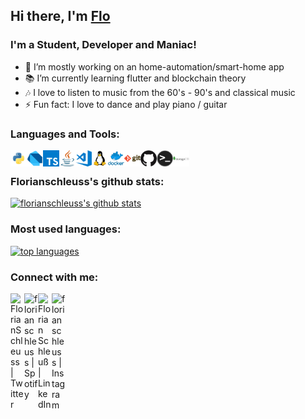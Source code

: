 ## Hi there, I'm [Flo][email]

### I'm a Student, Developer and Maniac!
- 💾 I’m mostly working on an home-automation/smart-home app
- 📚 I’m currently learning flutter and blockchain theory
- 🎶 I love to listen to music from the 60's - 90's and classical music
- ⚡ Fun fact: I love to dance and play piano / guitar

<!-- MEDIUM:START -->
<!-- MEDIUM:END -->

### Languages and Tools:

<img align="left" alt="Python" width="26px" src="https://raw.githubusercontent.com/github/explore/80688e429a7d4ef2fca1e82350fe8e3517d3494d/topics/python/python.png" />
<img align="left" alt="Dart" width="26px" src="https://raw.githubusercontent.com/github/explore/80688e429a7d4ef2fca1e82350fe8e3517d3494d/topics/dart/dart.png" />
<img align="left" alt="TypeScript" width="26px" src="https://raw.githubusercontent.com/github/explore/80688e429a7d4ef2fca1e82350fe8e3517d3494d/topics/typescript/typescript.png" />
<img align="left" alt="TypeScript" width="26px" src="https://raw.githubusercontent.com/github/explore/80688e429a7d4ef2fca1e82350fe8e3517d3494d/topics/java/java.png" />
<img align="left" alt="Visual Studio Code" width="26px" src="https://raw.githubusercontent.com/github/explore/80688e429a7d4ef2fca1e82350fe8e3517d3494d/topics/visual-studio-code/visual-studio-code.png" />
<img align="left" alt="Linux" width="26px" src="https://raw.githubusercontent.com/github/explore/80688e429a7d4ef2fca1e82350fe8e3517d3494d/topics/linux/linux.png" />
<img align="left" alt="Linux" width="26px" src="https://raw.githubusercontent.com/github/explore/80688e429a7d4ef2fca1e82350fe8e3517d3494d/topics/docker/docker.png" />
<img align="left" alt="Git" width="26px" src="https://raw.githubusercontent.com/github/explore/80688e429a7d4ef2fca1e82350fe8e3517d3494d/topics/git/git.png" />
<img align="left" alt="GitHub" width="26px" src="https://raw.githubusercontent.com/github/explore/78df643247d429f6cc873026c0622819ad797942/topics/github/github.png" />
<img align="left" alt="Terminal" width="26px" src="https://raw.githubusercontent.com/github/explore/80688e429a7d4ef2fca1e82350fe8e3517d3494d/topics/terminal/terminal.png" />
<img align="left" alt="MongoDB" width="26px" src="https://raw.githubusercontent.com/github/explore/80688e429a7d4ef2fca1e82350fe8e3517d3494d/topics/mongodb/mongodb.png" />

<br />

### Florianschleuss's github stats:

[![florianschleuss's github stats](https://github-readme-stats.vercel.app/api?username=florianschleuss&count_private=true&show_icons=true&include_all_commits=true&hide_title=true)](https://github.com/florianschleuss?tab=repositories)

### Most used languages:

[![top languages](https://github-readme-stats.vercel.app/api/top-langs/?username=florianschleuss&layout=compact&hide_title=true)](https://github.com/florianschleuss?tab=repositories)

### Connect with me:

[<img align="left" alt="FlorianSchleuss | Twitter" width="22px" src="https://cdn.jsdelivr.net/npm/simple-icons@v3/icons/twitter.svg" />][twitter]
[<img align="left" alt="florianschleuss | Spotify" width="22px" src="https://cdn.jsdelivr.net/npm/simple-icons@v3/icons/spotify.svg" />][spotify]
[<img align="left" alt="Florian Schleuß | LinkedIn" width="22px" src="https://cdn.jsdelivr.net/npm/simple-icons@v3/icons/linkedin.svg" />][linkedin]
[<img align="left" alt="florianschleuss | Instagram" width="22px" src="https://cdn.jsdelivr.net/npm/simple-icons@v3/icons/instagram.svg" />][instagram]


[email]: mailto:florian.schleuss@outlook.com?subject=GitHub-Profile-Mail
[twitter]: https://twitter.com/FlorianSchleuss
[instagram]: https://www.instagram.com/florianschleuss/
[linkedin]: https://www.linkedin.com/in/florian-schleu%C3%9F-18a03b192/
[spotify]: https://open.spotify.com/user/florian.schleuss